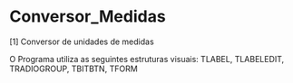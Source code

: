 # Conversor_Medidas
[1] Conversor de unidades de medidas

O Programa utiliza as seguintes estruturas visuais:
TLABEL, TLABELEDIT, TRADIOGROUP, TBITBTN, TFORM


